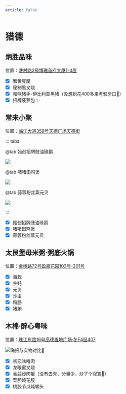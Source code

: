 ```yaml
---
article: false
---
```


# 猎德

## 炳胜品味

<i class="fa-solid fa-location-dot"></i> 位置：<a href="https://ditu.amap.com/place/B00140UVX2" target="_blank">冼村路2号博雅首府大厦1-4层</a>

- [x] 蟹黄豆腐
- [x] 秘制黑叉烧
- [x] 和味猪手-伊比利亚黑猪（没想到花400多来考验牙口:see_no_evil:）
- [x] 招牌菠萝包 ✨

## 常来小聚

<i class="fa-solid fa-location-dot"></i> 位置：<a href="https://ditu.amap.com/place/B0FFLQFDXL" target="_blank">临江大道359号天德广场天德街</a>

::: tabs

@tab 始创招牌豉油碌鹅

![](https://img.sherry4869.com/blog/life/food/china/guangdong/guangzhou/th/ld/clxj/1.jpg)

@tab 啫啫田鸡煲

![](https://img.sherry4869.com/blog/life/food/china/guangdong/guangzhou/th/ld/clxj/2.jpg)

@tab 蒜蓉粉丝蒸元贝

![](https://img.sherry4869.com/blog/life/food/china/guangdong/guangzhou/th/ld/clxj/3.jpg)

:::

- [x] 始创招牌豉油碌鹅
- [x] 啫啫田鸡煲
- [x] 蒜蓉粉丝蒸元贝

## 太艮堡毋米粥·粥底火锅

<i class="fa-solid fa-location-dot"></i> 位置：<a href="https://ditu.amap.com/place/B00140TZ3W" target="_blank">金穗路72号盈嘉花园103号-201号</a>

- [x] 海蚬
- [x] 生蚝
- [x] 元贝
- [x] 沙虫
- [x] 粉肠
- [x] 猪脷

## 木棉·醉心粤味

<i class="fa-solid fa-location-dot"></i> 位置：<a href="https://ditu.amap.com/place/B0GROY2454" target="_blank">珠江东路16号高德置地广场·冬F4层407</a>

![海报与实物对比:see_no_evil:](https://img.sherry4869.com/blog/life/food/china/guangdong/guangzhou/th/ld/mmzx/1.jpg)

- [x] 初恋咕噜肉
- [x] 龙眼蜜叉烧
- [x] 香蒜炒肉蟹（没有去壳，分量少，炒了个寂寞:see_no_evil:）
- [x] 菜胆炖花胶
- [x] 桃胶节瓜炖螺头